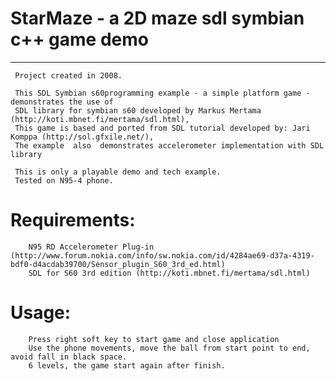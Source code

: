 # StarMaze - a 2D maze sdl symbian c++ game demo
----------------------------------------------

     Project created in 2008.
     
     This SDL Symbian s60programming example - a simple platform game - demonstrates the use of
     SDL library for symbian s60 developed by Markus Mertama (http://koti.mbnet.fi/mertama/sdl.html),
     This game is based and ported from SDL tutorial developed by: Jari Komppa (http://sol.gfxile.net/),
     The example  also  demonstrates accelerometer implementation with SDL library
   
     This is only a playable demo and tech example.
     Tested on N95-4 phone.
     
# Requirements:
		N95 RD Accelerometer Plug-in (http://www.forum.nokia.com/info/sw.nokia.com/id/4284ae69-d37a-4319-bdf0-d4acdab39700/Sensor_plugin_S60_3rd_ed.html)
		SDL for S60 3rd edition (http://koti.mbnet.fi/mertama/sdl.html)

# Usage:
		Press right soft key to start game and close application
		Use the phone movements, move the ball from start point to end, avoid fall in black space.
		6 levels, the game start again after finish.     
